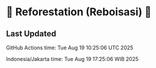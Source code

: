 
# 🌳 Reforestation (Reboisasi) 🌲

## Last Updated

GitHub Actions time: Tue Aug 19 10:25:06 UTC 2025

Indonesia/Jakarta time: Tue Aug 19 17:25:06 WIB 2025
